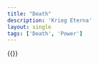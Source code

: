 ```yaml
---
title: "Death"
description: 'Krieg Eterna'
layout: single
tags: ['Death', 'Power']
---
```

{{<card-detail-page title="Death" artwork="Vanitas Still Life with Musical Instruments, Sheet Music, Books, a Skeleton, Skulls and Armour by Carstian Luyckx (1650)" />}}